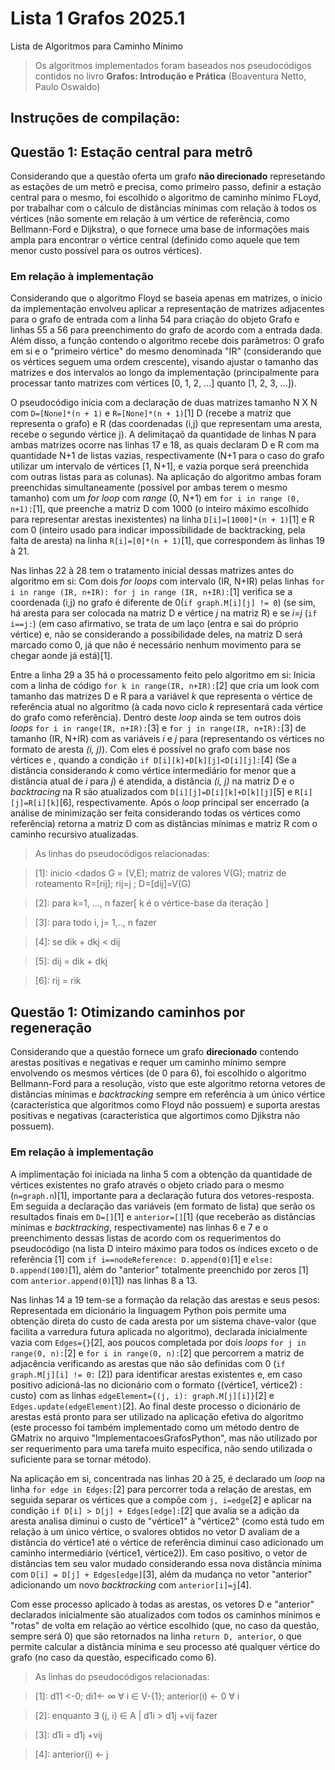 # Lista 1 Grafos 2025.1
 Lista de Algoritmos para Caminho Mínimo
>Os algoritmos implementados foram baseados nos pseudocódigos contidos no livro **Grafos: Introdução e Prática** (Boaventura Netto, Paulo Oswaldo)
## Instruções de compilação:

## Questão 1: Estação central para metrô
Considerando que a questão oferta um grafo **não direcionado** represetando as estações de um metrô e precisa, como primeiro passo, definir a estação central para o mesmo, foi escolhido o algoritmo de caminho mínimo FLoyd, por trabalhar com o cálculo de distâncias mínimas com relação à todos os vértices (não somente em relação à um vértice de referência, como Bellmann-Ford e Dijkstra), o que fornece uma base de informações mais ampla para encontrar o vértice central (definido como aquele que tem menor custo possível para os outros vértices).
### Em relação à implementação
Considerando que o algoritmo Floyd se baseia apenas em matrizes, o ínicio da implementação envolveu aplicar a representação de matrizes adjacentes para o grafo de entrada com a linha 54 para criação do objeto Grafo e linhas 55 a 56 para preenchimento do grafo de acordo com a entrada dada.  
Além disso, a função contendo o algoritmo recebe dois parâmetros: O grafo em si e o "primeiro vértice" do mesmo denominada "IR" (considerando que os vértices seguem uma ordem crescente), visando ajustar o tamanho das matrizes e dos intervalos ao longo da implementação (principalmente para processar tanto matrizes com vértices [0, 1, 2, ...] quanto [1, 2, 3, ...]).  

O pseudocódigo inicia com a declaração de duas matrizes tamanho N X N com ``D=[None]*(n + 1)`` e ``R=[None]*(n + 1)``[1] D (recebe a matriz que representa o grafo) e R (das coordenadas (i,j) que representam uma aresta, recebe o segundo vértice j). A delimitaçaõ da quantidade de linhas N para ambas matrizes ocorre nas linhas 17 e 18, as quais declaram D e R com ma quantidade N+1 de listas vazias, respectivamente (N+1 para o caso do grafo utilizar um intervalo de vértices [1, N+1], e vazia porque será preenchida com outras listas para as colunas). Na aplicação do algoritmo ambas foram preenchidas simultaneamente (possível por ambas terem o mesmo tamanho) com um *for loop* com *range* (0, N+1) em ``for i in range (0, n+1):``[1], que preenche a matriz D com 1000 (o inteiro máximo escolhido para representar arestas inexistentes) na linha ``D[i]=[1000]*(n + 1)``[1] e R com 0 (inteiro usado para indicar impossibilidade de backtracking, pela falta de aresta) na linha ``R[i]=[0]*(n + 1)``[1], que correspondem às linhas 19 à 21.

Nas linhas 22 à 28 tem o tratamento inicial dessas matrizes antes do algoritmo em si: Com dois *for loops* com intervalo (IR, N+IR) pelas linhas ```for i in range (IR, n+IR): for j in range (IR, n+IR):```[1] verifica se a coordenada (i,j) no grafo é diferente de 0(``if graph.M[i][j] != 0``) (se sim, há aresta para ser colocada na matriz D e vértice *j* na matriz R) e se *i=j* (``if i==j:``) (em caso afirmativo, se trata de um laço (entra e sai do próprio vértice) e, não se considerando a possibilidade deles, na matriz D será marcado como 0, já que não é necessário nenhum movimento para se chegar aonde já está)[1].

Entre a linha 29 a 35 há o processamento feito pelo algoritmo em si: Inicia com a linha de código ``for k in range(IR, n+IR):``[2] que cria um look com tamanho das matrizes D e R para a variável *k* que representa o vértice de referência atual no algoritmo (à cada novo ciclo *k* representará cada vértice do grafo como referência). Dentro deste *loop* ainda se tem outros dois *loops* ``for i in range(IR, n+IR):``[3] e ``for j in range(IR, n+IR):``[3] de tamanho (IR, N+IR) com as variáveis *i* e *j* para (representando os vértices no formato de aresta *(i, j)*). Com eles é possível no grafo com base nos vértices e , quando a condição ``if D[i][k]+D[k][j]<D[i][j]:``[4] (Se a distância considerando *k* como vértice intermediário for menor que a distância atual de *i* para *j*) é atendida, a distância *(i, j)* na matriz D e o *backtracing* na R são atualizados com ``D[i][j]=D[i][k]+D[k][j]``[5] e ``R[i][j]=R[i][k]``[6], respectivamente. Após o *loop* principal ser encerrado (a análise de minimização ser feita considerando todas os vértices como referência) retorna a matriz D com as distâncias mínimas e matriz R com o caminho recursivo atualizadas.
>As linhas do pseudocódigos relacionadas:

>[1]: inicio <dados G = (V,E); matriz de valores V(G); matriz de roteamento R=[rij]; rij=j ; D=[dij]=V(G)

>[2]: para k=1, ..., n fazer[ k é o vértice-base da iteração ]

>[3]: para todo i, j= 1,.., n fazer

>[4]: se dik + dkj < dij

>[5]: dij = dik + dkj

>[6]: rij = rik

## Questão 1: Otimizando caminhos por regeneração
Considerando que a questão fornece um grafo **direcionado** contendo arestas positivas e negativas e requer um caminho mínimo sempre envolvendo os mesmos vértices (de 0 para 6), foi escolhido o algoritmo Bellmann-Ford para a resolução, visto que este algoritmo retorna vetores de distâncias mínimas e *backtracking* sempre em referência à um único vértice (característica que algoritmos como Floyd não possuem) e suporta arestas positivas e negativas (característica que algortimos como Djikstra não possuem).
### Em relação à implementação
A implimentação foi iniciada na linha 5 com a obtenção da quantidade de vértices existentes no grafo através o objeto criado para o mesmo (``n=graph.n``)[1], importante para a declaração futura dos vetores-resposta. Em seguida a declaração das variáveis (em formato de lista) que serão os resultados finais em ``D=[]``[1] e ``anterior=[]``[1] (que receberão as distâncias mínimas e *backtracking*, respectivamente) nas linhas 6 e 7 e o preenchimento dessas listas de acordo com os requerimentos do pseudocódigo (na lista D inteiro máximo para todos os índices exceto o de referência [1] com ``if i==nodeReference: D.append(0)``[1] e ``else: D.append(100)``[1], além do "anterior" totalmente preenchido por zeros [1] com ``anterior.append(0)``[1]) nas linhas 8 a 13. 

Nas linhas 14 a 19 tem-se a formação da relação das arestas e seus pesos: Representada em dicionário la linguagem Python pois permite uma obtenção direta do custo de cada aresta por um sistema chave-valor (que facilita a varredura futura aplicada no algoritmo), declarada inicialmente vazia com ``Edges={}``[2], aos poucos completada por dois *loops* ``for j in range(0, n):``[2] e ``for i in range(0, n):``[2] que percorrem a matriz de adjacência verificando as arestas que não são definidas com 0 (``if graph.M[j][i] != 0:`` [2]) para identificar arestas existentes e, em caso positivo adicioná-las no dicionário com o formato {(vértice1, vértice2) : custo} com as linhas ``edgeElement={(j, i): graph.M[j][i]}``[2] e ``Edges.update(edgeElement)``[2]. Ao final deste processo o dicionário de arestas está pronto para ser utilizado na aplicação efetiva do algoritmo (este processo foi também implementado como um método dentro de GMatrix no arquivo "ImplementacoesGrafosPython", mas não utilizado por ser requerimento para uma tarefa muito específica, não sendo utilizada o suficiente para se tornar método).

Na aplicação em si, concentrada nas linhas 20 à 25, é declarado um *loop* na linha ``for edge in Edges:``[2] para percorrer toda a relação de arestas, em seguida separar os vértices que a compõe com ``j, i=edge``[2] e aplicar na condição ``if D[i] > D[j] + Edges[edge]:``[2] que avalia se a adição da aresta analisa diminui o custo de "vértice1" à "vértice2" (como está tudo em relação à um único vértice, o svalores obtidos no vetor D avaliam de a distância do vértice1 até o vértice de referência diminui caso adicionado um caminho intermediário (vértice1, vértice2)). Em caso positivo, o vetor de distâncias tem seu valor mudado considerando essa nova distância mínima com ``D[i] = D[j] + Edges[edge]``[3], além da mudança no vetor "anterior" adicionando um novo *backtracking* com ``anterior[i]=j``[4].

Com esse processo aplicado à todas as arestas, os vetores D e "anterior" declarados inicialmente são atualizados com todos os caminhos mínimos e "rotas" de volta em relação ao vértice escolhido (que, no caso da questão, sempre será 0) que são retornados na linha ``return D, anterior``, o que permite calcular a distância mínima e seu processo até qualquer vértice do grafo (no caso da questão, especificado como 6).
>As linhas do pseudocódigos relacionadas:

>[1]: d11 <-0; di1<- ∞ ∀ i ∈ V-{1}; anterior(i) <- 0 ∀ i

>[2]: enquanto ∃ (j, i) ∈ A | d1i > d1j +vij fazer

>[3]: d1i = d1j +vij

>[4]:  anterior(i) <- j